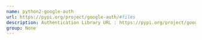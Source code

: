 ```yaml
---
name: python2-google-auth
url: https://pypi.org/project/google-auth/#files
description: Authentication Library URL : https://pypi.org/project/google-auth/#files Groups : None
group: None
---
```

